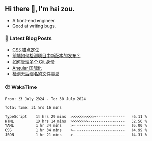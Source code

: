 ## Hi there 👋, I'm hai zou.

- A front-end engineer.
- Good at writing bugs.

### 📖 Latest Blog Posts
<!-- BLOG-POST-LIST:START -->
- [CSS 锚点定位](https://blog.izou.top/css/anchor-position/)
- [前端如何检测项目中新版本的发布？](https://blog.izou.top/angular/version-update/)
- [如何管理多个 Git 身份](https://blog.izou.top/git/multi-git-identity/)
- [Angular 国际化](https://blog.izou.top/angular/i18n/)
- [检测无后缀名的文件类型](https://blog.izou.top/js/filetype-check/)
<!-- BLOG-POST-LIST:END -->

### 🕐 WakaTime
<!--START_SECTION:waka-->

```txt
From: 23 July 2024 - To: 30 July 2024

Total Time: 31 hrs 16 mins

TypeScript    14 hrs 29 mins  >>>>>>>>>>>>-------------   46.11 %
HTML          10 hrs 14 mins  >>>>>>>>-----------------   32.56 %
YAML          1 hr 34 mins    >------------------------   05.00 %
CSS           1 hr 34 mins    >------------------------   04.99 %
JSON          1 hr 21 mins    >------------------------   04.31 %
```

<!--END_SECTION:waka-->
